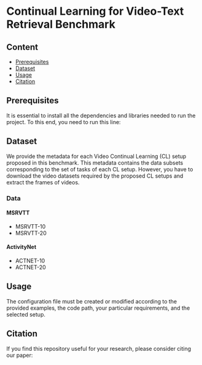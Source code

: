 # Continual Learning for Video-Text Retrieval Benchmark

## Content

- [Prerequisites](#prerequisites)
- [Dataset](#dataset)
- [Usage](#usage)
- [Citation](#citation)

## Prerequisites

It is essential to install all the dependencies and libraries needed to run the project. To this end, you need to run this line: 

## Dataset

We provide the metadata for each Video Continual Learning (CL) setup proposed in this benchmark. This metadata contains the data subsets corresponding to the set of tasks of each CL setup.  However, you have to download the video datasets required by the proposed CL setups and extract the frames of videos. 

### Data
#### MSRVTT
- MSRVTT-10
- MSRVTT-20

#### ActivityNet
- ACTNET-10
- ACTNET-20

## Usage

The configuration file must be created or modified according to the provided examples, the code path, your particular requirements, and the selected setup.


## Citation

If you find this repository useful for your research, please consider citing our paper:

